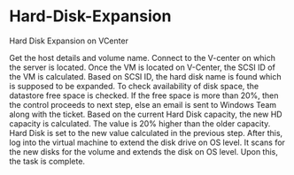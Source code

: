 # Hard-Disk-Expansion
Hard Disk Expansion on VCenter

Get the host details and volume name.
Connect to the V-center on which the server is located. 
Once the VM is located on V-Center, the SCSI ID of the VM is calculated. 
Based on SCSI ID, the hard disk name is found which is supposed to be expanded.
To check availability of disk space, the datastore free space is checked. If the free space is more than 20%, then the control proceeds to next step, else an email is sent to Windows Team along with the ticket.
Based on the current Hard Disk capacity, the new HD capacity is calculated. The value is 20% higher than the older capacity. 
Hard Disk is set to the new value calculated in the previous step.
After this, log into the virtual machine to extend the disk drive on OS level.
It scans for the new disks for the volume and extends the disk on OS level.
Upon this, the task is complete.

